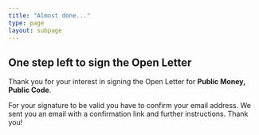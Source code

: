 ```yaml
---
title: "Almost done..."
type: page
layout: subpage
---
```


## One step left to sign the Open Letter

Thank you for your interest in signing the Open Letter for **Public Money, Public Code**.

For your signature to be valid you have to confirm your email address. We sent you an email with a confirmation link and further instructions. Thank you!
